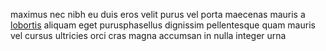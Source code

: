 maximus nec nibh eu duis eros velit purus vel porta maecenas mauris a
[lobortis](generated_webpages/elit5.md) aliquam eget purusphasellus dignissim
pellentesque quam mauris vel cursus ultricies orci cras magna accumsan in nulla
integer urna